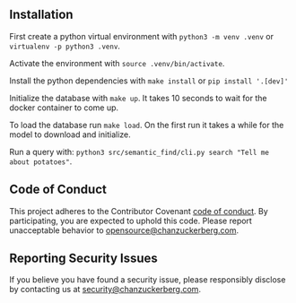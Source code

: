 ## Installation
First create a python virtual environment with `python3 -m venv .venv` or `virtualenv -p python3 .venv`. 

Activate the environment with `source .venv/bin/activate`. 

Install the python dependencies with `make install` or `pip install '.[dev]'`

Initialize the database with `make up`. It takes 10 seconds to wait for the docker container to come up. 

To load the database run `make load`. On the first run it takes a while for the model to download and initialize. 

Run a query with: `python3 src/semantic_find/cli.py search "Tell me about potatoes"`. 

## Code of Conduct

This project adheres to the Contributor Covenant [code of conduct](https://github.com/chanzuckerberg/.github/blob/master/CODE_OF_CONDUCT.md). By participating, you are expected to uphold this code. Please report unacceptable behavior to [opensource@chanzuckerberg.com](mailto:opensource@chanzuckerberg.com).

## Reporting Security Issues

If you believe you have found a security issue, please responsibly disclose by contacting us at [security@chanzuckerberg.com](mailto:security@chanzuckerberg.com).
